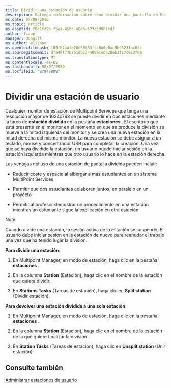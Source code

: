 ```yaml
---
title: Dividir una estación de usuario
description: Obtenga información sobre cómo dividir una pantalla en Multipoint Services para que dos usuarios puedan usar la misma estación
ms.date: 07/08/2016
ms.topic: article
ms.assetid: f0d1fc9c-f5ea-45bc-a8da-623c5d081cdf
author: lizap
manager: dongill
ms.author: elizapo
ms.openlocfilehash: 189f84adfe20e80f33fcc866c0ac5b05233ac83c
ms.sourcegitcommit: dfa48f77b751dbc34409aced628eb2f17c912f08
ms.translationtype: MT
ms.contentlocale: es-ES
ms.lasthandoff: 08/07/2020
ms.locfileid: "87946808"
---
```

# <a name="split-a-user-station"></a>Dividir una estación de usuario
Cualquier monitor de estación de Multipoint Services que tenga una resolución mayor de 1024x768 se puede dividir en dos estaciones mediante la tarea de **estación dividida** en la pestaña **estaciones** . El escritorio que está presente en el monitor en el momento en que se produce la división se mueve a la mitad izquierda del monitor y se crea una nueva estación en la mitad derecha del mismo monitor. La nueva estación se debe asignar a un teclado, mouse y concentrador USB para completar la creación. Una vez que se haya dividido la estación, un usuario puede iniciar sesión en la estación izquierda mientras que otro usuario lo hace en la estación derecha.

Las ventajas del uso de una estación de pantalla dividida pueden incluir:

-   Reducir coste y espacio al albergar a más estudiantes en un sistema MultiPoint Services

-   Permitir que dos estudiantes colaboren juntos, en paralelo en un proyecto

-   Permitir al profesor demostrar un procedimiento en una estación mientras un estudiante sigue la explicación en otra estación

> [!NOTE]
> Cuando divide una estación, la sesión activa de la estación se suspende. El usuario debe iniciar sesión en la estación de nuevo para reanudar el trabajo una vez que ha tenido lugar la división.

**Para dividir una estación:**

1.  En Multipoint Manager, en modo de estación, haga clic en la pestaña **estaciones** .

2.  En la columna **Station** (Estación), haga clic en el nombre de la estación que quiera dividir.

3.  En **Stations Tasks** (Tareas de estación), haga clic en **Split station** (Dividir estación).

**Para devolver una estación dividida a una sola estación:**

1.  En Multipoint Manager, en modo de estación, haga clic en la pestaña **estaciones** .

2.  En la columna **Station** (Estación), haga clic en el nombre de la estación de la que quiere finalizar la división.

3.  En **Station Tasks** (Tareas de estación), haga clic en **Unsplit station** (Unir estación).

## <a name="see-also"></a>Consulte también
[Administrar estaciones de usuario](Manage-User-Stations.md)